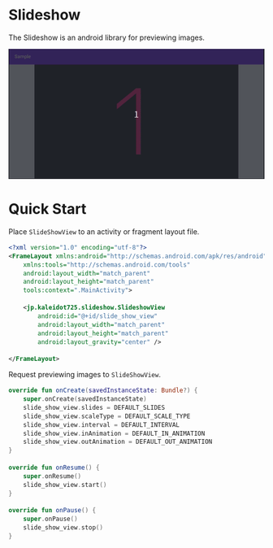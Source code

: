 # Slideshow

The Slideshow is an android library for previewing images.

![](./sample.gif)

# Quick Start

Place `SlideShowView` to an activity or fragment layout file.

```xml
<?xml version="1.0" encoding="utf-8"?>
<FrameLayout xmlns:android="http://schemas.android.com/apk/res/android"
    xmlns:tools="http://schemas.android.com/tools"
    android:layout_width="match_parent"
    android:layout_height="match_parent"
    tools:context=".MainActivity">

    <jp.kaleidot725.slideshow.SlideshowView
        android:id="@+id/slide_show_view"
        android:layout_width="match_parent"
        android:layout_height="match_parent"
        android:layout_gravity="center" />

</FrameLayout>
```

Request previewing images to `SlideShowView`.

```kotlin
override fun onCreate(savedInstanceState: Bundle?) {
    super.onCreate(savedInstanceState)
    slide_show_view.slides = DEFAULT_SLIDES
    slide_show_view.scaleType = DEFAULT_SCALE_TYPE
    slide_show_view.interval = DEFAULT_INTERVAL
    slide_show_view.inAnimation = DEFAULT_IN_ANIMATION
    slide_show_view.outAnimation = DEFAULT_OUT_ANIMATION
}

override fun onResume() {
    super.onResume()
    slide_show_view.start()
}

override fun onPause() {
    super.onPause()
    slide_show_view.stop()
}
```

